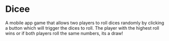 # Dicee

A mobile app game that allows two players to roll dices randomly by clicking a button which will trigger the dices to roll. The player with the highest roll wins or if both players roll the same numbers, its a draw!
